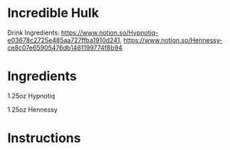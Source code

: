 # Incredible Hulk

Drink Ingredients: https://www.notion.so/Hypnotiq-e03678c2725e485aa727ffba1910d241, https://www.notion.so/Hennessy-ce8c07e65905476db1461199774f8b94

# Ingredients

1.25oz Hypnotiq

1.25oz Hennessy

# Instructions